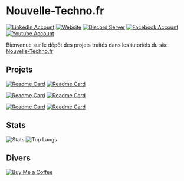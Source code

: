# Nouvelle-Techno.fr

[![LinkedIn Account](https://img.shields.io/badge/LinkedIn-0e76a8?style=for-the-badge&logo=linkedin)](https://www.linkedin.com/company/nouvelle-techno-fr)
[![Website](https://img.shields.io/badge/Website-011F35?style=for-the-badge)](https://nouvelle-techno.fr)
[![Discord Server](https://img.shields.io/discord/642353810223923220?logo=discord&logoColor=fff&style=for-the-badge&label=Discord)](https://discord.gg/azQ9sbD)
[![Facebook Account](https://img.shields.io/badge/Facebook-1877F2?style=for-the-badge&logo=facebook&logoColor=fff)](https://www.facebook.com/nouvelletechnofr/)
[![Youtube Account](https://img.shields.io/youtube/channel/subscribers/UCVPd3h_V_hGjMZ8jNMt939Q?color=FF0000&label=Youtube&logo=youtube&style=for-the-badge&labelColor=f00)](https://www.youtube.com/c/NouvelleTechno)


Bienvenue sur le dépôt des projets traités dans les tutoriels du site  [Nouvelle-Techno.fr](https://nouvelle-techno.fr)

## Projets

[![Readme Card](https://github-readme-stats.vercel.app/api/pin/?username=NouvelleTechno&repo=Javascript-Form-Validation&show_owner=true)](https://github.com/NouvelleTechno/Javascript-Form-Validation)
[![Readme Card](https://github-readme-stats.vercel.app/api/pin/?username=NouvelleTechno&repo=verif-siret&show_owner=true)](https://github.com/NouvelleTechno/verif-siret)

[![Readme Card](https://github-readme-stats.vercel.app/api/pin/?username=NouvelleTechno&repo=tutos-symfony5.1&show_owner=true)](https://github.com/NouvelleTechno/tutos-symfony5.1)
[![Readme Card](https://github-readme-stats.vercel.app/api/pin/?username=NouvelleTechno&repo=PHP-Oriente-Objet&show_owner=true)](https://github.com/NouvelleTechno/PHP-Oriente-Objet)

[![Readme Card](https://github-readme-stats.vercel.app/api/pin/?username=NouvelleTechno&repo=Symfony-Messagerie-Privee&show_owner=true)](https://github.com/NouvelleTechno/Symfony-Messagerie-Privee)
[![Readme Card](https://github-readme-stats.vercel.app/api/pin/?username=NouvelleTechno&repo=Calculatrice-HTML-CSS-JS&show_owner=true)](https://github.com/NouvelleTechno/Calculatrice-HTML-CSS-JS)

## Stats

![Stats](https://github-readme-stats.vercel.app/api?username=NouvelleTechno&count_private=true&show_icons=true)
![Top Langs](https://github-readme-stats.vercel.app/api/top-langs/?username=NouvelleTechno&layout=compact)

## Divers

[![Buy Me a Coffee](https://www.buymeacoffee.com/assets/img/guidelines/download-assets-sm-2.svg)](https://www.buymeacoffee.com/nouvelletechno)
